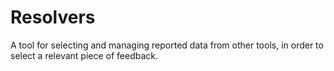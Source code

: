 # Resolvers

A tool for selecting and managing reported data from other tools, in order to select a relevant piece of feedback.